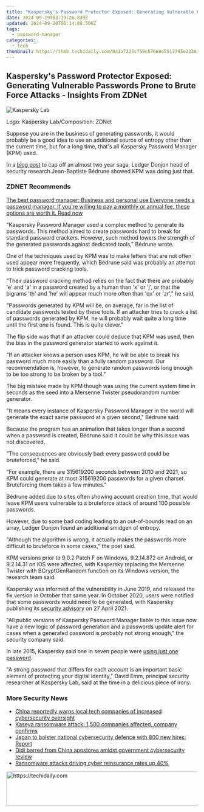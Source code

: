 ```yaml
---
title: "Kaspersky's Password Protector Exposed: Generating Vulnerable Passwords Prone to Brute Force Attacks - Insights From ZDNet"
date: 2024-09-19T03:19:26.839Z
updated: 2024-09-20T06:14:08.506Z
tags:
  - password-manager
categories:
  - tech
thumbnail: https://thmb.techidaily.com/0a1a7225cf59c67660e5517795e22301d6d92dc2445c6377515e5503eb99dcd0.jpg
---
```


## Kaspersky's Password Protector Exposed: Generating Vulnerable Passwords Prone to Brute Force Attacks - Insights From ZDNet

![Kaspersky Lab](https://www.zdnet.com/a/img/resize/8f85b12f566bbc9afa244aba24d65e004cca46d1/2019/03/19/a24c7bc2-2208-42b8-9308-6d2f4e3fa87a/kaspersky.jpg?auto=webp&width=1280)

Logo: Kaspersky Lab/Composition: ZDNet

Suppose you are in the business of generating passwords, it would probably be a good idea to use an additional source of entropy other than the current time, but for a long time, that's all Kaspersky Password Manager (KPM) used. 

In a [blog post](https://donjon.ledger.com/kaspersky-password-manager/) to cap off an almost two year saga, Ledger Donjon head of security research Jean-Baptiste Bédrune showed KPM was doing just that. 

### **ZDNET** Recommends

[The best password manager: Business and personal use Everyone needs a password manager. If you're willing to pay a monthly or annual fee, these options are worth it.  Read now](https://www.zdnet.com/article/best-password-manager/)

"Kaspersky Password Manager used a complex method to generate its passwords. This method aimed to create passwords hard to break for standard password crackers. However, such method lowers the strength of the generated passwords against dedicated tools," Bédrune wrote. 

One of the techniques used by KPM was to make letters that are not often used appear more frequently, which Bédrune said was probably an attempt to trick password cracking tools. 

"Their password cracking method relies on the fact that there are probably 'e' and 'a' in a password created by a human than 'x' or 'j', or that the bigrams 'th' and 'he' will appear much more often than 'qx' or 'zr'," he said. 

"Passwords generated by KPM will be, on average, far in the list of candidate passwords tested by these tools. If an attacker tries to crack a list of passwords generated by KPM, he will probably wait quite a long time until the first one is found. This is quite clever." 

The flip side was that if an attacker could deduce that KPM was used, then the bias in the password generator started to work against it. 

"If an attacker knows a person uses KPM, he will be able to break his password much more easily than a fully random password. Our recommendation is, however, to generate random passwords long enough to be too strong to be broken by a tool." 

The big mistake made by KPM though was using the current system time in seconds as the seed into a Mersenne Twister pseudorandom number generator. 

"It means every instance of Kaspersky Password Manager in the world will generate the exact same password at a given second," Bédrune said. 

Because the program has an animation that takes longer than a second when a password is created, Bédrune said it could be why this issue was not discovered. 

"The consequences are obviously bad: every password could be bruteforced," he said. 

"For example, there are 315619200 seconds between 2010 and 2021, so KPM could generate at most 315619200 passwords for a given charset. Bruteforcing them takes a few minutes." 

Bédrune added due to sites often showing account creation time, that would leave KPM users vulnerable to a bruteforce attack of around 100 possible passwords. 

However, due to some bad coding leading to an out-of-bounds read on an array, Ledger Donjon found an additional smidgen of entropy. 

"Although the algorithm is wrong, it actually makes the passwords more difficult to bruteforce in some cases," the post said. 

KPM versions prior to 9.0.2 Patch F on Windows, 9.2.14.872 on Android, or 9.2.14.31 on iOS were affected, with Kaspersky replacing the Mersenne Twister with BCryptGenRandom function on its Windows version, the research team said. 

Kaspersky was informed of the vulnerability in June 2019, and released the fix version in October that same year. In October 2020, users were notified that some passwords would need to be generated, with Kaspersky publishing its [security advisory](https://support.kaspersky.com/general/vulnerability.aspx?el=12430#270421) on 27 April 2021\. 

"All public versions of Kaspersky Password Manager liable to this issue now have a new logic of password generation and a passwords update alert for cases when a generated password is probably not strong enough," the security company said. 

In late 2015, Kaspersky said one in seven people were [using just one password](https://www.zdnet.com/article/kaspersky-1-in-7-people-use-one-password/). 

"A strong password that differs for each account is an important basic element of protecting your digital identity," David Emm, principal security researcher at Kaspersky Lab, said at the time in a delicious piece of irony. 

### More Security News

* [China reportedly warns local tech companies of increased cybersecurity oversight](https://www.zdnet.com/article/china-reportedly-warns-local-tech-companies-of-increased-cybersecurity-oversight/)
* [Kaseya ransomware attack: 1,500 companies affected, company confirms](https://www.zdnet.com/article/kaseya-ransomware-attack-1500-companies-affected-company-confirms/)
* [Japan to bolster national cybersecurity defence with 800 new hires: Report](https://www.zdnet.com/article/japan-to-bolster-national-cybersecurity-defence-with-800-new-hires-report/)
* [Didi barred from China appstores amidst government cybersecurity review](https://www.zdnet.com/article/didi-barred-from-china-appstores-amidst-government-cybersecurity-review/)
* [Ransomware attacks driving cyber reinsurance rates up 40%](https://www.zdnet.com/article/ransomware-attacks-driving-cyber-reinsurance-rates-up-40/)

<ins class="adsbygoogle"
     style="display:block"
     data-ad-format="autorelaxed"
     data-ad-client="ca-pub-7571918770474297"
     data-ad-slot="1223367746"></ins>

<ins class="adsbygoogle"
     style="display:block"
     data-ad-client="ca-pub-7571918770474297"
     data-ad-slot="8358498916"
     data-ad-format="auto"
     data-full-width-responsive="true"></ins>



<!-- affiliate ads begin -->
<a href="https://appsumo.8odi.net/c/5597632/2144279/7443" target="_top" id="2144279">
  <img src="//a.impactradius-go.com/display-ad/7443-2144279" border="0" alt="https://techidaily.com" width="728" height="90"/>
</a>
<img height="0" width="0" src="https://appsumo.8odi.net/i/5597632/2144279/7443" style="position:absolute;visibility:hidden;" border="0" />
<!-- affiliate ads end -->

